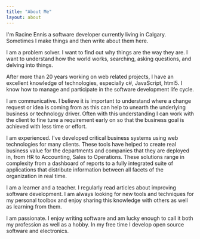 ```yaml
---
title: "About Me"
layout: about
---
```


I'm Racine Ennis a software developer currently living in Calgary. Sometimes I make things and then write about them here.

I am a problem solver. I want to find out why things are the way they are. I want to understand how the world works, searching, asking questions, and delving into things.

After more than 20 years working on web related projects, I have an excellent knowledge of technologies, especially c#, JavaScript, html5. I know how to manage and participate in the software development life cycle.

I am communicative. I believe it is important to understand where a change request or idea is coming from as this can help to unearth the underlying business or technology driver. Often with this understanding I can work with the client to fine tune a requirement early on so that the business goal is achieved with less time or effort.

I am experienced. I've developed critical business systems using web technologies for many clients. These tools have helped to create real business value for the departments and companies that they are deployed in, from HR to Accounting, Sales to Operations. These solutions range in complexity from a dashboard of reports to a fully integrated suite of applications that distribute information between all facets of the organization in real time.

I am a learner and a teacher. I regularly read articles about improving software development. I am always looking for new tools and techniques for my personal toolbox and enjoy sharing this knowledge with others as well as learning from them.

I am passionate. I enjoy writing software and am lucky enough to call it both my profession as well as a hobby. In my free time I develop open source software and electronics.
